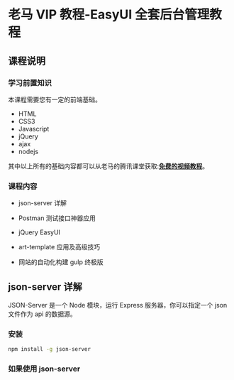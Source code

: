 # 老马 VIP 教程-EasyUI 全套后台管理教程

## 课程说明

### 学习前置知识

本课程需要您有一定的前端基础。

- HTML
- CSS3
- Javascript
- jQuery
- ajax
- nodejs

其中以上所有的基础内容都可以从老马的腾讯课堂获取:**[免费的视频教程](https://qtxh.ke.qq.com/)**。

### 课程内容

- json-server 详解

- Postman 测试接口神器应用

- jQuery EasyUI

- art-template 应用及高级技巧

- 网站的自动化构建 gulp 终极版

## json-server 详解

JSON-Server 是一个 Node 模块，运行 Express 服务器，你可以指定一个 json 文件作为 api 的数据源。

### 安装

```sh
npm install -g json-server
```

### 如果使用 json-server
